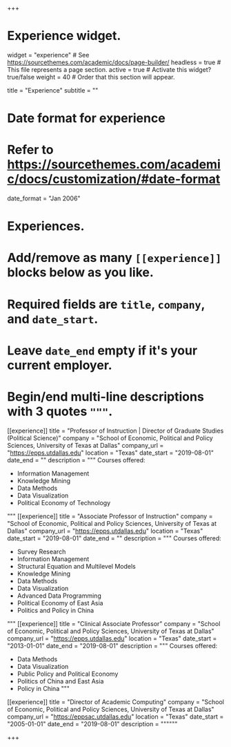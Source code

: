 +++
# Experience widget.
widget = "experience"  # See https://sourcethemes.com/academic/docs/page-builder/
headless = true  # This file represents a page section.
active = true  # Activate this widget? true/false
weight = 40  # Order that this section will appear.

title = "Experience"
subtitle = ""

# Date format for experience
#   Refer to https://sourcethemes.com/academic/docs/customization/#date-format
date_format = "Jan 2006"

# Experiences.
#   Add/remove as many `[[experience]]` blocks below as you like.
#   Required fields are `title`, `company`, and `date_start`.
#   Leave `date_end` empty if it's your current employer.
#   Begin/end multi-line descriptions with 3 quotes `"""`.
[[experience]]
  title = "Professor of Instruction | Director of Graduate Studies (Political Science)"
  company = "School of Economic, Political and Policy Sciences, University of Texas at Dallas"
  company_url = "https://epps.utdallas.edu"
  location = "Texas"
  date_start = "2019-08-01"
  date_end = ""
  description = """
  Courses offered:

  * Information Management
  * Knowledge Mining
  * Data Methods
  * Data Visualization
  * Political Economy of Technology  
  
  """
[[experience]]
  title = "Associate Professor of Instruction"
  company = "School of Economic, Political and Policy Sciences, University of Texas at Dallas"
  company_url = "https://epps.utdallas.edu"
  location = "Texas"
  date_start = "2019-08-01"
  date_end = ""
  description = """
  Courses offered:
  
  * Survey Research
  * Information Management
  * Structural Equation and Multilevel Models
  * Knowledge Mining
  * Data Methods
  * Data Visualization
  * Advanced Data Programming
  * Political Economy of East Asia
  * Politics and Policy in China
  
  

  """
[[experience]]
  title = "Clinical Associate Professor"
  company = "School of Economic, Political and Policy Sciences, University of Texas at Dallas"
  company_url = "https://epps.utdallas.edu"
  location = "Texas"
  date_start = "2013-01-01"
  date_end = "2019-08-01"
  description = """
  Courses offered:
  
  * Data Methods
  * Data Visualization
  * Public Policy and Political Economy
  * Politics of China and East Asia
  * Policy in China
  """

[[experience]]
  title = "Director of Academic Computing"
  company = "School of Economic, Political and Policy Sciences, University of Texas at Dallas"
  company_url = "https://eppsac.utdallas.edu"
  location = "Texas"
  date_start = "2005-01-01"
  date_end = "2019-08-01"
  description = """"""

+++

